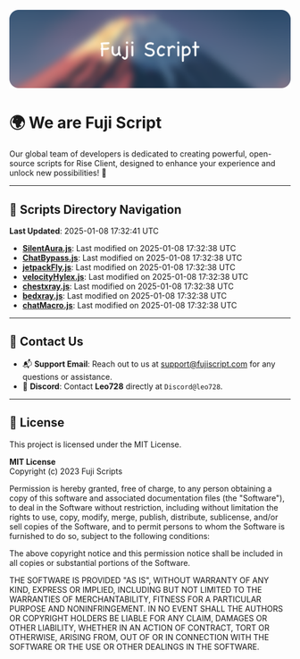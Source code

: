 ![Banner](.github/b.webp)

# 🌍 **We are Fuji Script**

Our global team of developers is dedicated to creating powerful, open-source scripts for Rise Client, designed to enhance your experience and unlock new possibilities! 🌟

---
<!-- SCRIPTS_NAVIGATION_START -->
## 📂 **Scripts Directory Navigation**

**Last Updated**: 2025-01-08 17:32:41 UTC

- **[SilentAura.js](scripts/SilentAura.js)**: Last modified on 2025-01-08 17:32:38 UTC
- **[ChatBypass.js](scripts/ChatBypass.js)**: Last modified on 2025-01-08 17:32:38 UTC
- **[jetpackFly.js](scripts/jetpackFly.js)**: Last modified on 2025-01-08 17:32:38 UTC
- **[velocityHylex.js](scripts/velocityHylex.js)**: Last modified on 2025-01-08 17:32:38 UTC
- **[chestxray.js](scripts/chestxray.js)**: Last modified on 2025-01-08 17:32:38 UTC
- **[bedxray.js](scripts/bedxray.js)**: Last modified on 2025-01-08 17:32:38 UTC
- **[chatMacro.js](scripts/chatMacro.js)**: Last modified on 2025-01-08 17:32:38 UTC

<!-- SCRIPTS_NAVIGATION_END -->

---

## 💬 **Contact Us**  
- 📬 **Support Email**: Reach out to us at [support@fujiscript.com](mailto:support@fujiscript.com) for any questions or assistance.  
- 💬 **Discord**: Contact **Leo728** directly at `Discord@leo728`.

---

## 📜 **License**

This project is licensed under the MIT License.  

**MIT License**  
Copyright (c) 2023 Fuji Scripts  

Permission is hereby granted, free of charge, to any person obtaining a copy of this software and associated documentation files (the "Software"), to deal in the Software without restriction, including without limitation the rights to use, copy, modify, merge, publish, distribute, sublicense, and/or sell copies of the Software, and to permit persons to whom the Software is furnished to do so, subject to the following conditions:  

The above copyright notice and this permission notice shall be included in all copies or substantial portions of the Software.  

THE SOFTWARE IS PROVIDED "AS IS", WITHOUT WARRANTY OF ANY KIND, EXPRESS OR IMPLIED, INCLUDING BUT NOT LIMITED TO THE WARRANTIES OF MERCHANTABILITY, FITNESS FOR A PARTICULAR PURPOSE AND NONINFRINGEMENT. IN NO EVENT SHALL THE AUTHORS OR COPYRIGHT HOLDERS BE LIABLE FOR ANY CLAIM, DAMAGES OR OTHER LIABILITY, WHETHER IN AN ACTION OF CONTRACT, TORT OR OTHERWISE, ARISING FROM, OUT OF OR IN CONNECTION WITH THE SOFTWARE OR THE USE OR OTHER DEALINGS IN THE SOFTWARE.  
